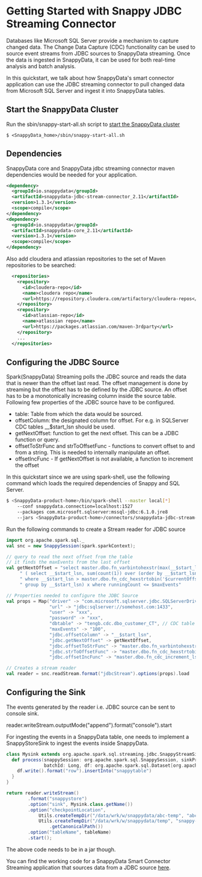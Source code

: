 # Getting Started with Snappy JDBC Streaming Connector

Databases like Microsoft SQL Server provide a mechanism to capture changed data. The Change Data Capture (CDC) functionality can be used to source event streams from JDBC sources to SnappyData streaming. Once the data is ingested in SnappyData, it can be used for both real-time analysis and batch analysis.

In this quickstart, we talk about how SnappyData's smart connector application can use the JDBC streaming connector to pull changed data from Microsoft SQL Server and ingest it into SnappyData tables.

## Start the SnappyData Cluster

Run the sbin/snappy-start-all.sh script to [start the SnappyData cluster](../howto/start_snappy_cluster.md)

``` shell
$ <SnappyData_home>/sbin/snappy-start-all.sh
```

## Dependencies

SnappyData core and SnappyData jdbc streaming connector maven dependencies would be needed for your application.
```xml
<dependency>
  <groupId>io.snappydata</groupId>
  <artifactId>snappydata-jdbc-stream-connector_2.11</artifactId>
  <version>1.3.1</version>
  <scope>compile</scope>
</dependency>
<dependency>
  <groupId>io.snappydata</groupId>
  <artifactId>snappydata-core_2.11</artifactId>
  <version>1.3.1</version>
  <scope>compile</scope>
</dependency>
```

Also add cloudera and atlassian repositories to the set of Maven repositories to be searched:

```xml
  <repositories>
    <repository>
      <id>cloudera-repo</id>
      <name>cloudera repo</name>
      <url>https://repository.cloudera.com/artifactory/cloudera-repos</url>
    </repository>
    <repository>
      <id>atlassian-repo</id>
      <name>atlassian repo</name>
      <url>https://packages.atlassian.com/maven-3rdparty</url>
    </repository>
    ...
  </repositories>
```

## Configuring the JDBC Source

Spark(SnappyData) Streaming polls the JDBC source and reads the data that is newer than the offset last read. The offset management is done by streaming but the offset has to be defined by the JDBC source. An offset has to be a monotonically increasing column inside the source table. Following few properties of the JDBC source have to be configured.

* table: Table from which the data would be sourced.
* offsetColumn: the designated column for offset. For e.g. in SQLServer CDC tables __$start_lsn should be used.
* getNextOffset: function to get the next offset. This can be a JDBC function or query.
* offsetToStrFunc and strToOffsetFunc - functions to convert offset to and from a string. This is needed to internally manipulate an offset.
* offsetIncFunc - If getNextOffset is not available, a function to increment the offset

In this quickstart since we are using spark-shell, use the following command which loads the required dependencies of Snappy and SQL Server.
```sh
$ <SnappyData-product-home>/bin/spark-shell --master local[*]
    --conf snappydata.connection=localhost:1527
    --packages com.microsoft.sqlserver:mssql-jdbc:6.1.0.jre8
    --jars <SnappyData-product-home>/connectors/snappydata-jdbc-stream-connector_2.11-1.3.1-HF-1.jar
```
Run the following commands to create a Stream reader for JDBC source

```scala
import org.apache.spark.sql._
val snc = new SnappySession(spark.sparkContext);

// query to read the next offset from the table
// it finds the maxEvents from the last offset
val getNextOffset = "select master.dbo.fn_varbintohexstr(max(__$start_lsn)) nextLSN from " +
     " ( select __$start_lsn, sum(count(1)) over (order by __$start_lsn) runningCount from $table " +
     " where __$start_lsn > master.dbo.fn_cdc_hexstrtobin('$currentOffset') " +
     " group by __$start_lsn) x where runningCount <= $maxEvents"

// Properties needed to configure the JDBC Source
val props = Map("driver" -> "com.microsoft.sqlserver.jdbc.SQLServerDriver",
                "url" -> "jdbc:sqlserver://somehost.com:1433",
                "user" -> "xxx",
                "password" -> "xxx",
                "dbtable" -> "tengb.cdc.dbo_customer_CT", // CDC table for Customer
                "maxEvents" -> "100",
                "jdbc.offsetColumn" -> "__$start_lsn",
                "jdbc.getNextOffset" -> getNextOffset,
                "jdbc.offsetToStrFunc" -> "master.dbo.fn_varbintohexstr",
                "jdbc.strToOffsetFunc" -> "master.dbo.fn_cdc_hexstrtobin",
                "jdbc.offsetIncFunc" -> "master.dbo.fn_cdc_increment_lsn")

// Creates a stream reader
val reader = snc.readStream.format("jdbcStream").options(props).load
```

## Configuring the Sink

The events generated by the reader i.e. JDBC source can be sent to console sink.

reader.writeStream.outputMode("append").format("console").start

For ingesting the events in a SnappyData table, one needs to implement a SnappyStoreSink to ingest the events inside SnappyData.
```scala
class Mysink extends org.apache.spark.sql.streaming.jdbc.SnappyStreamSink {
  def process(snappySession: org.apache.spark.sql.SnappySession, sinkProps: java.util.Properties,
              batchId: Long, df: org.apache.spark.sql.Dataset[org.apache.spark.sql.Row]): Unit = {
    df.write().format("row").insertInto("snappytable")
  }
}

return reader.writeStream()
        .format("snappystore")
        .option("sink", Mysink.class.getName())
        .option("checkpointLocation",
            Utils.createTempDir("/data/wrk/w/snappydata/abc-temp", "abc-spark")
            Utils.createTempDir("/data/wrk/w/snappydata/temp", "snappy-sink")
                .getCanonicalPath())
        .option("tableName", tableName)
        .start();
```

The above code needs to be in a jar though.

You can find the working code for a SnappyData Smart Connector Streaming application that sources data from a JDBC source [here](https://github.com/TIBCOSoftware/snappy-examples/tree/jdbc-streaming).

